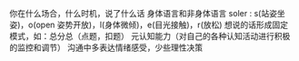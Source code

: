 你在什么场合，什么时机，说了什么话
身体语言和非身体语言
soler : s(站姿坐姿)，o(open 姿势开放)，l(身体微倾)，e(目光接触)，r(放松)
想说的话形成固定模式，如：总分总（点题，扣题）
元认知能力（对自己的各种认知活动进行积极的监控和调节）
沟通中多表达情绪感受，少些理性决策